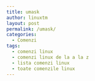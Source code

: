 ```yaml
---
title: umask
author: linuxtm
layout: post
permalink: /umask/
categories:
  - Comenzi
tags:
  - comenzi linux
  - comenzi linux de la a la z
  - lista comenzi linux
  - toate comenzile linux
---
```

